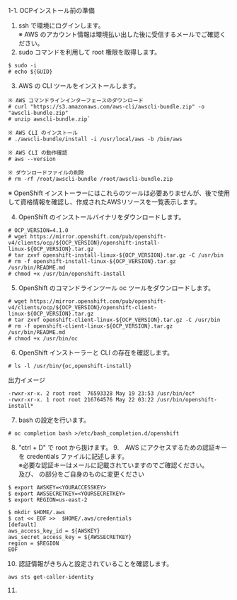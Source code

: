 1-1. OCPインストール前の準備  

 1. ssh で環境にログインします。  
    ※ AWS のアカウント情報は環境払い出した後に受信するメールでご確認ください。
 2. sudo コマンドを利用して root 権限を取得します。 
```
$ sudo -i  
# echo ${GUID}
```

 3. AWS の CLI ツールをインストールします。  
```
※ AWS コマンドラインインターフェースのダウンロード  
# curl "https://s3.amazonaws.com/aws-cli/awscli-bundle.zip" -o "awscli-bundle.zip"  
# unzip awscli-bundle.zip`  
  
※ AWS CLI のインストール  
# ./awscli-bundle/install -i /usr/local/aws -b /bin/aws  

※ AWS CLI の動作確認  
# aws --version  

※ ダウンロードファイルの削除  
# rm -rf /root/awscli-bundle /root/awscli-bundle.zip  
```
※ OpenShift インストーラーにはこれらのツールは必要ありませんが、後で使用して資格情報を確認し、作成されたAWSリソースを一覧表示します。  

 4. OpenShift のインストールバイナリをダウンロードします。 
```
# OCP_VERSION=4.1.0
# wget https://mirror.openshift.com/pub/openshift-v4/clients/ocp/${OCP_VERSION}/openshift-install-linux-${OCP_VERSION}.tar.gz
# tar zxvf openshift-install-linux-${OCP_VERSION}.tar.gz -C /usr/bin
# rm -f openshift-install-linux-${OCP_VERSION}.tar.gz /usr/bin/README.md
# chmod +x /usr/bin/openshift-install
```

 5. OpenShift のコマンドラインツール oc ツールをダウンロードします。  
```
# wget https://mirror.openshift.com/pub/openshift-v4/clients/ocp/${OCP_VERSION}/openshift-client-linux-${OCP_VERSION}.tar.gz
# tar zxvf openshift-client-linux-${OCP_VERSION}.tar.gz -C /usr/bin
# rm -f openshift-client-linux-${OCP_VERSION}.tar.gz /usr/bin/README.md
# chmod +x /usr/bin/oc
```

 6. OpenShift インストーラーと CLI の存在を確認します。  
```
# ls -l /usr/bin/{oc,openshift-install}
```
出力イメージ
```
-rwxr-xr-x. 2 root root  76593328 May 19 23:53 /usr/bin/oc*
-rwxr-xr-x. 1 root root 216764576 May 22 03:22 /usr/bin/openshift-install*
```
 7. bash の設定を行います。  
```
# oc completion bash >/etc/bash_completion.d/openshift
```
 8. "ctrl + D" で root から抜けます。
 9.　AWS にアクセスするための認証キーを credentials ファイルに記述します。  
     ※必要な認証キーはメールに記載されていますのでご確認ください。  
       <YOURACCESSKEY> 及び、<YOURSECRETKEY> の部分をご自身のものに変更ください  

```
$ export AWSKEY=<YOURACCESSKEY>
$ export AWSSECRETKEY=<YOURSECRETKEY>
$ export REGION=us-east-2

$ mkdir $HOME/.aws
$ cat << EOF >>  $HOME/.aws/credentials
[default]
aws_access_key_id = ${AWSKEY}
aws_secret_access_key = ${AWSSECRETKEY}
region = $REGION
EOF 
```

 10. 認証情報がきちんと設定されていることを確認します。  
```
aws sts get-caller-identity
```

 11. 

